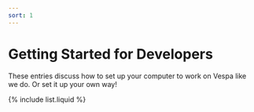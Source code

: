 ```yaml
---
sort: 1
---
```


# Getting Started for Developers

These entries discuss how to set up your computer to work on Vespa like we do. Or set it up your own way!

{% include list.liquid %}
